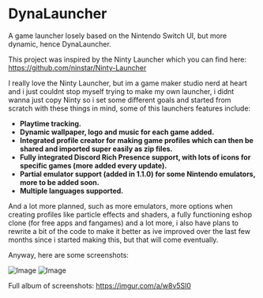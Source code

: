 # DynaLauncher
A game launcher losely based on the Nintendo Switch UI, but more dynamic, hence DynaLauncher.

This project was inspired by the Ninty Launcher which you can find here: https://github.com/ninstar/Ninty-Launcher

I really love the Ninty Launcher, but im a game maker studio nerd at heart and i just couldnt stop myself trying to make my own launcher, i didnt wanna just copy Ninty so i set some different goals and started from scratch with these things in mind, some of this launchers features include:

* **Playtime tracking.**
* **Dynamic wallpaper, logo and music for each game added.**
* **Integrated profile creator for making game profiles which can then be shared and imported super easily as zip files.**
* **Fully integrated Discord Rich Presence support, with lots of icons for specific games (more added every update).**
* **Partial emulator support (added in 1.1.0) for some Nintendo emulators, more to be added soon.**
* **Multiple languages supported.**

And a lot more planned, such as more emulators, more options when creating profiles like particle effects and shaders, a fully functioning eshop clone (for free apps and fangames) and a lot more, i also have plans to rewrite a bit of the code to make it better as ive improved over the last few months since i started making this, but that will come eventually.

Anyway, here are some screenshots:

![Image](https://i.imgur.com/UVZTZai.png)
![Image](https://i.imgur.com/dqUlVCj.png)

Full album of screenshots: https://imgur.com/a/w8v5Sl0
